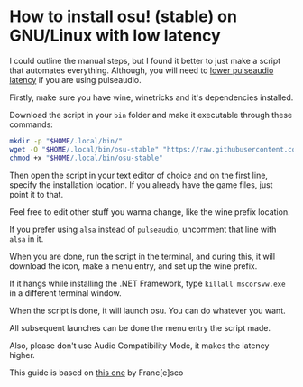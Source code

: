 # How to install osu! (stable) on GNU/Linux with low latency

I could outline the manual steps, but I found it better to just make a script that automates everything. Although, you will need to [lower pulseaudio latency](https://github.com/Kyuunex/my-linux-stuff/tree/main/how-tos/pulseaudio-lower-latency) if you are using pulseaudio.

Firstly, make sure you have wine, winetricks and it's dependencies installed.

Download the script in your `bin` folder and make it executable through these commands:
```sh
mkdir -p "$HOME/.local/bin/"
wget -O "$HOME/.local/bin/osu-stable" "https://raw.githubusercontent.com/Kyuunex/my-linux-stuff/main/scripts/osu-stable-install/osu-stable"
chmod +x "$HOME/.local/bin/osu-stable"
```

Then open the script in your text editor of choice and on the first line, specify the installation location. If you already have the game files, just point it to that.

Feel free to edit other stuff you wanna change, like the wine prefix location.

If you prefer using `alsa` instead of `pulseaudio`, uncomment that line with `alsa` in it.

When you are done, run the script in the terminal, and during this, it will download the icon, make a menu entry, and set up the wine prefix. 

If it hangs while installing the .NET Framework, type `killall mscorsvw.exe` in a different terminal window.

When the script is done, it will launch osu. You can do whatever you want. 

All subsequent launches can be done the menu entry the script made.

Also, please don't use Audio Compatibility Mode, it makes the latency higher.

This guide is based on [this one](https://osu.ppy.sh/community/forums/topics/367783) by Franc[e]sco
